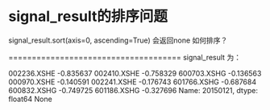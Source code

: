 # signal_result的排序问题

signal_result.sort(axis=0, ascending=True)  会返回none
如何排序？


=====================================
signal_result 为：

002236.XSHE   -0.835637
002410.XSHE   -0.758329
600703.XSHG   -0.136563
000970.XSHE   -0.140591
002241.XSHE   -0.176743
601766.XSHG   -0.687684
600832.XSHG   -0.749725
601186.XSHG   -0.327696
Name: 20150121, dtype: float64
None